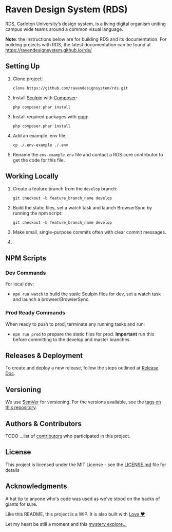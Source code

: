 # Raven Design System (RDS)

RDS, Carleton University’s design system, is a living digital organism uniting campus wide teams around a common visual language.

**Note**: the instructions below are for building RDS and its documentation. For building projects with RDS, the latest documentation can be found at https://ravendesignsystem.github.io/rds/

## Setting Up

1. Clone project:

    ```clone https://github.com/ravendesignsystem/rds.git```

2. Install [Sculpin](https://sculpin.io) with [Composer](https://getcomposer.org):
   
   ```php composer.phar install```

3. Install required packages with [npm](https://www.npmjs.com):
   
   ```php composer.phar install```

4. Add an example .env file:
   
   ```cp ./.env-example ./.env```
   
5. Rename the `env-example.env` file and contact a RDS core contributor to get the code for this file.

## Working Locally

1. Create a feature branch from the `develop` branch:
   
   ```git checkout -b feature_branch_name develop```

2. Build the static files, set a watch task and launch BrowserSync by running the npm script:
   
   ```git checkout -b feature_branch_name develop```

3. Make small, single-purpose commits often with clear commit messages.
4. 
## NPM Scripts

### Dev Commands

For local dev:

* `npm run watch` to build the static Sculpin files for dev, set a watch task and launch a browser/BrowserSync.

### Prod Ready Commands

When ready to push to prod, terminate any running tasks and run:

* `npm run prod` to prepare the static files for prod. **Important** run this before committing to the develop and master branches.

## Releases & Deployment

To create and deploy a new release, follow the steps outlined at [Release Doc](https://github.com/ravendesignsystem/rds/blob/master/RELEASE.md).
## Versioning

We use [SemVer](http://semver.org/) for versioning. For the versions available, see the [tags on this repository](https://github.com/your/project/tags).

## Authors & Contributors

TODO ...list of [contributors](https://github.com/your/project/contributors) who participated in this project.

## License

This project is licensed under the MIT License - see the [LICENSE.md](LICENSE.md) file for details

## Acknowledgments

A hat tip to anyone who's code was used as we've stood on the backs of giants for sure.

Like this README, this project is a WIP. It is also built with [Love ❤️](https://i.redd.it/qh713wbo4r8y.jpg) 

Let my heart be still a moment and this [mystery explore...](https://i.pinimg.com/564x/cc/28/3e/cc283e217b5d6bc09c148b6edf2142c8.jpg)